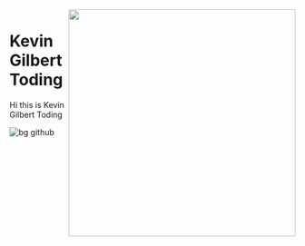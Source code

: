 
<img align='right' src='https://i.pinimg.com/originals/f3/c8/f9/f3c8f9ea0ce3de3991a9ebd35bfd7495.gif' width='400'>
<h1>Kevin Gilbert Toding </h1>
Hi this is Kevin Gilbert Toding

![bg github](https://user-images.githubusercontent.com/79959818/139657348-7896ee25-8b5c-4e8f-9c65-a4ee5125315d.jpg)





                                                                                    
